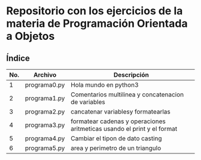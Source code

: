 # Repositorio con los ejercicios de la materia de Programación Orientada a Objetos

## Índice

|No.|Archivo|Descripción|
|--|--|--|
|1|programa0.py|Hola mundo en python3|
|2|programa1.py|Comentarios multilinea y concatenacion de variables|
|3|programa2.py|cancatenar variablesy formatearlas|
|4|programa3.py|formatear cadenas y    operaciones aritmeticas usando el         print y el format|
|5|programa4.py|Cambiar el tipon de dato casting|
|6|programa5.py| area y perimetro de un triangulo|